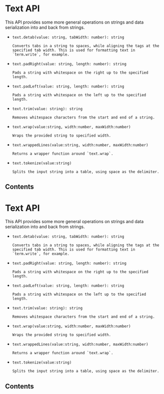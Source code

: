 # Text API

This API provides some more general operations on strings and data
serialization into and back from strings.

- `text.detab(value: string, tabWidth: number): string`

      Converts tabs in a string to spaces, while aligning the tags at the
      specified tab width. This is used for formatting text in
      `term.write`, for example.

- `text.padRight(value: string, length: number): string`

      Pads a string with whitespace on the right up to the specified
      length.

- `text.padLeft(value: string, length: number): string`

      Pads a string with whitespace on the left up to the specified
      length.

- `text.trim(value: string): string`

      Removes whitespace characters from the start and end of a string.

- `text.wrap(value:string, width:number, maxWidth:number)`

      Wraps the provided string to specified width.

- `text.wrappedLines(value:string, width:number, maxWidth:number)`

      Returns a wrapper function around `text.wrap`.

- `text.tokenize(value:string)`

      Splits the input string into a table, using space as the delimiter.

## Contents

# Text API

This API provides some more general operations on strings and data
serialization into and back from strings.

- `text.detab(value: string, tabWidth: number): string`

      Converts tabs in a string to spaces, while aligning the tags at the
      specified tab width. This is used for formatting text in
      `term.write`, for example.

- `text.padRight(value: string, length: number): string`

      Pads a string with whitespace on the right up to the specified
      length.

- `text.padLeft(value: string, length: number): string`

      Pads a string with whitespace on the left up to the specified
      length.

- `text.trim(value: string): string`

      Removes whitespace characters from the start and end of a string.

- `text.wrap(value:string, width:number, maxWidth:number)`

      Wraps the provided string to specified width.

- `text.wrappedLines(value:string, width:number, maxWidth:number)`

      Returns a wrapper function around `text.wrap`.

- `text.tokenize(value:string)`

      Splits the input string into a table, using space as the delimiter.

## Contents
